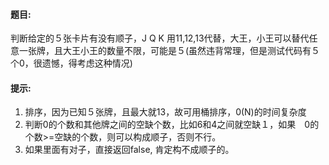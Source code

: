 #### 题目:<br>
判断给定的５张卡片有没有顺子，J Q K 用11,12,13代替，大王，小王可以替代任意一张牌，且大王小王的数量不限，可能是５(虽然违背常理，但是测试代码有５个0，很遗憾，得考虑这种情况)<br>

#### 提示:<br>
1. 排序，因为已知５张牌，且最大就13，故可用桶排序，0(N)的时间复杂度
2. 判断0的个数和其他牌之间的空缺个数，比如6和4之间就空缺１，如果　0的个数>=空缺的个数，则可以构成顺子，否则不行。
3. 如果里面有对子，直接返回false, 肯定构不成顺子的。
